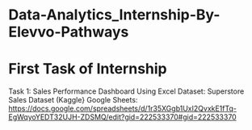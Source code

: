 # Data-Analytics_Internship-By-Elevvo-Pathways

# First Task of Internship 
Task 1: Sales Performance Dashboard Using Excel
Dataset: Superstore Sales Dataset (Kaggle}
Google Sheets: https://docs.google.com/spreadsheets/d/1r35XGgb1UxI2QvxkE1fTq-EgWqyoYEDT32UJH-ZDSMQ/edit?gid=222533370#gid=222533370


